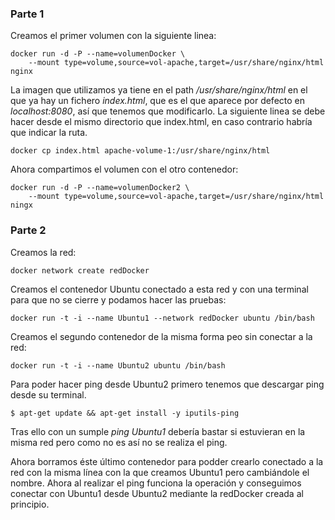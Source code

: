 ### Parte 1
Creamos el primer volumen con la siguiente linea:

```
docker run -d -P --name=volumenDocker \
    --mount type=volume,source=vol-apache,target=/usr/share/nginx/html nginx
```

La imagen que utilizamos ya tiene en el path */usr/share/nginx/html* en el que ya hay un fichero *index.html*, que es el que aparece por defecto en *localhost:8080*, así que tenemos que modificarlo. La siguiente linea se debe hacer desde el mismo directorio que index.html, en caso contrario habría que indicar la ruta.

```
docker cp index.html apache-volume-1:/usr/share/nginx/html
```

Ahora compartimos el volumen con el otro contenedor:

```
docker run -d -P --name=volumenDocker2 \
    --mount type=volume,source=vol-apache,target=/usr/share/nginx/html ningx
```

### Parte 2
Creamos la red:

```
docker network create redDocker
```

Creamos el contenedor Ubuntu conectado a esta red y con una terminal para que no se cierre y podamos hacer las pruebas:

```
docker run -t -i --name Ubuntu1 --network redDocker ubuntu /bin/bash
```

Creamos el segundo contenedor de la misma forma peo sin conectar a la red:

```
docker run -t -i --name Ubuntu2 ubuntu /bin/bash
```

Para poder hacer ping desde Ubuntu2 primero tenemos que descargar ping desde su terminal.
```
$ apt-get update && apt-get install -y iputils-ping
```
Tras ello con un sumple *ping Ubuntu1* debería bastar si estuvieran en la misma red pero como no es así no se realiza el ping.

Ahora borramos éste último contenedor para podder crearlo conectado a la red con la misma línea con la que creamos Ubuntu1 pero cambiándole el nombre. Ahora al realizar el ping funciona la operación y conseguimos conectar con Ubuntu1 desde Ubuntu2 mediante la redDocker creada al principio.

